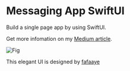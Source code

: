 # Messaging App SwiftUI

Build a single page app  by using SwiftUI. <br>

Get more infomation on my [Medium article](https://medium.com/%E5%BD%BC%E5%BE%97%E6%BD%98%E7%9A%84-swift-ios-app-%E9%96%8B%E7%99%BC%E6%95%99%E5%AE%A4/ios-24-%E4%BD%BF%E7%94%A8%E5%9B%9B%E7%A8%AE%E4%B8%8D%E5%90%8C%E6%96%B9%E5%BC%8F%E8%A3%BD%E4%BD%9Cmessaging-app%E7%95%AB%E9%9D%A2-7870fb406bd4).

![Fig](https://miro.medium.com/max/1312/1*Jpy1YPAFLg3n3ZPubxr16Q.png)

This elegant UI is designed by [fafaaye](https://www.figma.com/@fafaaye)